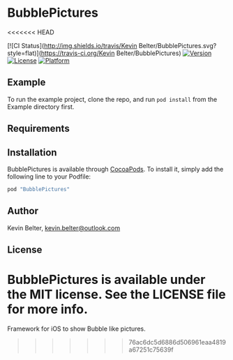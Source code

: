 # BubblePictures
<<<<<<< HEAD

[![CI Status](http://img.shields.io/travis/Kevin Belter/BubblePictures.svg?style=flat)](https://travis-ci.org/Kevin Belter/BubblePictures)
[![Version](https://img.shields.io/cocoapods/v/BubblePictures.svg?style=flat)](http://cocoapods.org/pods/BubblePictures)
[![License](https://img.shields.io/cocoapods/l/BubblePictures.svg?style=flat)](http://cocoapods.org/pods/BubblePictures)
[![Platform](https://img.shields.io/cocoapods/p/BubblePictures.svg?style=flat)](http://cocoapods.org/pods/BubblePictures)

## Example

To run the example project, clone the repo, and run `pod install` from the Example directory first.

## Requirements

## Installation

BubblePictures is available through [CocoaPods](http://cocoapods.org). To install
it, simply add the following line to your Podfile:

```ruby
pod "BubblePictures"
```

## Author

Kevin Belter, kevin.belter@outlook.com

## License

BubblePictures is available under the MIT license. See the LICENSE file for more info.
=======
Framework for iOS to show Bubble like pictures.
>>>>>>> 76ac6dc5d6886d506961eaa4819a67251c75639f
